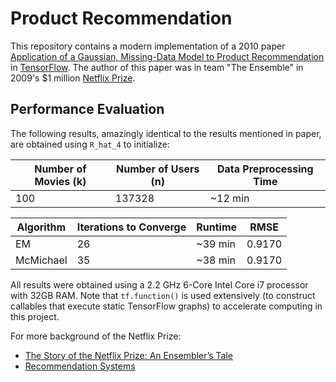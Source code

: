 # Product Recommendation
This repository contains a modern implementation of a 2010 paper [Application of a Gaussian, Missing-Data Model to Product Recommendation](https://ieeexplore.ieee.org/document/5430993) in [TensorFlow](https://www.tensorflow.org/). The author of this paper was in team "The Ensemble" in 2009's $1 million [Netflix Prize](https://en.wikipedia.org/wiki/Netflix_Prize).

## Performance Evaluation
The following results, amazingly identical to the results mentioned in paper, are obtained using `R_hat_4` to initialize:

| Number of Movies (k) | Number of Users (n) | Data Preprocessing Time |
|----------------------|---------------------|-------------------------|
| 100                  | 137328              | ~12 min                 |

| Algorithm | Iterations to Converge | Runtime | RMSE   |
|-----------|------------------------|---------|--------|
| EM        | 26                     | ~39 min | 0.9170 |
| McMichael | 35                     | ~38 min | 0.9170 |

All results were obtained using a 2.2 GHz 6-Core Intel Core i7 processor with 32GB RAM. Note that `tf.function()` is used extensively (to construct callables that execute static TensorFlow graphs) to accelerate computing in this project.

For more background of the Netflix Prize:
- [The Story of the Netflix Prize: An Ensembler’s Tale](https://web.stanford.edu/~lmackey/papers/netflix_story-nas11-slides.pdf)
- [Recommendation Systems](http://snap.stanford.edu/class/cs246-2011/slides/09-recsys.pdf)